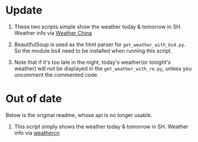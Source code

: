 #	Update

1.	These two scripts simple show the weather today & tomorrow in SH. Weather info via [Weather China](http://www.weather.com.cn/weather/101020100.shtml)

2.	BeautifulSoup is used as the html parser for `get_weather_with_bs4.py`. So the module bs4 need to be installed when running this script.

3.	Note that if it's too late in the night, today's weather(or tonight's weather) will not be displayed in the `get_weather_with_re.py`, unless you uncomment the commented code.

#	Out of date

Below is the original readme, whose api is no longer usable.

1. This script simply shows the weather today & tomorrow in SH. Weather info via [weathercn](m.weathercn.com)



